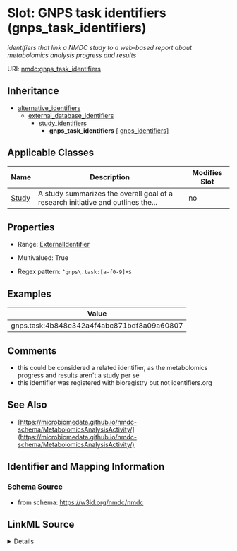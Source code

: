 # Slot: GNPS task identifiers (gnps_task_identifiers)


_identifiers that link a NMDC study to a web-based report about metabolomics analysis progress and results_



URI: [nmdc:gnps_task_identifiers](https://w3id.org/nmdc/gnps_task_identifiers)




## Inheritance

* [alternative_identifiers](alternative_identifiers.md)
    * [external_database_identifiers](external_database_identifiers.md)
        * [study_identifiers](study_identifiers.md)
            * **gnps_task_identifiers** [ [gnps_identifiers](gnps_identifiers.md)]





## Applicable Classes

| Name | Description | Modifies Slot |
| --- | --- | --- |
[Study](Study.md) | A study summarizes the overall goal of a research initiative and outlines the... |  no  |







## Properties

* Range: [ExternalIdentifier](ExternalIdentifier.md)

* Multivalued: True

* Regex pattern: `^gnps\.task:[a-f0-9]+$`






## Examples

| Value |
| --- |
| gnps.task:4b848c342a4f4abc871bdf8a09a60807 |

## Comments

* this could be considered a related identifier, as the metabolomics progress and results aren't a study per se
* this identifier was registered with bioregistry but not identifiers.org

## See Also

* [https://microbiomedata.github.io/nmdc-schema/MetabolomicsAnalysisActivity/](https://microbiomedata.github.io/nmdc-schema/MetabolomicsAnalysisActivity/)

## Identifier and Mapping Information







### Schema Source


* from schema: https://w3id.org/nmdc/nmdc




## LinkML Source

<details>
```yaml
name: gnps_task_identifiers
description: identifiers that link a NMDC study to a web-based report about metabolomics
  analysis progress and results
title: GNPS task identifiers
comments:
- this could be considered a related identifier, as the metabolomics progress and
  results aren't a study per se
- this identifier was registered with bioregistry but not identifiers.org
examples:
- value: gnps.task:4b848c342a4f4abc871bdf8a09a60807
from_schema: https://w3id.org/nmdc/nmdc
see_also:
- https://microbiomedata.github.io/nmdc-schema/MetabolomicsAnalysisActivity/
rank: 1000
is_a: study_identifiers
mixins:
- gnps_identifiers
domain: Study
multivalued: true
alias: gnps_task_identifiers
domain_of:
- Study
range: external_identifier
pattern: ^gnps\.task:[a-f0-9]+$

```
</details>